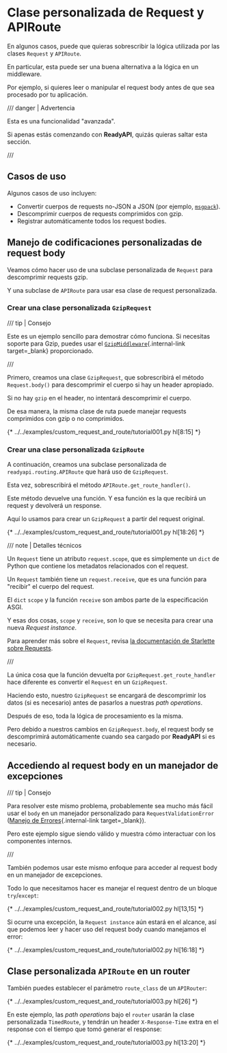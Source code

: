 # Clase personalizada de Request y APIRoute

En algunos casos, puede que quieras sobrescribir la lógica utilizada por las clases `Request` y `APIRoute`.

En particular, esta puede ser una buena alternativa a la lógica en un middleware.

Por ejemplo, si quieres leer o manipular el request body antes de que sea procesado por tu aplicación.

/// danger | Advertencia

Esta es una funcionalidad "avanzada".

Si apenas estás comenzando con **ReadyAPI**, quizás quieras saltar esta sección.

///

## Casos de uso

Algunos casos de uso incluyen:

* Convertir cuerpos de requests no-JSON a JSON (por ejemplo, <a href="https://msgpack.org/index.html" class="external-link" target="_blank">`msgpack`</a>).
* Descomprimir cuerpos de requests comprimidos con gzip.
* Registrar automáticamente todos los request bodies.

## Manejo de codificaciones personalizadas de request body

Veamos cómo hacer uso de una subclase personalizada de `Request` para descomprimir requests gzip.

Y una subclase de `APIRoute` para usar esa clase de request personalizada.

### Crear una clase personalizada `GzipRequest`

/// tip | Consejo

Este es un ejemplo sencillo para demostrar cómo funciona. Si necesitas soporte para Gzip, puedes usar el [`GzipMiddleware`](../advanced/middleware.md#gzipmiddleware){.internal-link target=_blank} proporcionado.

///

Primero, creamos una clase `GzipRequest`, que sobrescribirá el método `Request.body()` para descomprimir el cuerpo si hay un header apropiado.

Si no hay `gzip` en el header, no intentará descomprimir el cuerpo.

De esa manera, la misma clase de ruta puede manejar requests comprimidos con gzip o no comprimidos.

{* ../../examples/custom_request_and_route/tutorial001.py hl[8:15] *}

### Crear una clase personalizada `GzipRoute`

A continuación, creamos una subclase personalizada de `readyapi.routing.APIRoute` que hará uso de `GzipRequest`.

Esta vez, sobrescribirá el método `APIRoute.get_route_handler()`.

Este método devuelve una función. Y esa función es la que recibirá un request y devolverá un response.

Aquí lo usamos para crear un `GzipRequest` a partir del request original.

{* ../../examples/custom_request_and_route/tutorial001.py hl[18:26] *}

/// note | Detalles técnicos

Un `Request` tiene un atributo `request.scope`, que es simplemente un `dict` de Python que contiene los metadatos relacionados con el request.

Un `Request` también tiene un `request.receive`, que es una función para "recibir" el cuerpo del request.

El `dict` `scope` y la función `receive` son ambos parte de la especificación ASGI.

Y esas dos cosas, `scope` y `receive`, son lo que se necesita para crear una nueva *Request instance*.

Para aprender más sobre el `Request`, revisa <a href="https://www.starlette.io/requests/" class="external-link" target="_blank">la documentación de Starlette sobre Requests</a>.

///

La única cosa que la función devuelta por `GzipRequest.get_route_handler` hace diferente es convertir el `Request` en un `GzipRequest`.

Haciendo esto, nuestro `GzipRequest` se encargará de descomprimir los datos (si es necesario) antes de pasarlos a nuestras *path operations*.

Después de eso, toda la lógica de procesamiento es la misma.

Pero debido a nuestros cambios en `GzipRequest.body`, el request body se descomprimirá automáticamente cuando sea cargado por **ReadyAPI** si es necesario.

## Accediendo al request body en un manejador de excepciones

/// tip | Consejo

Para resolver este mismo problema, probablemente sea mucho más fácil usar el `body` en un manejador personalizado para `RequestValidationError` ([Manejo de Errores](../tutorial/handling-errors.md#use-the-requestvalidationerror-body){.internal-link target=_blank}).

Pero este ejemplo sigue siendo válido y muestra cómo interactuar con los componentes internos.

///

También podemos usar este mismo enfoque para acceder al request body en un manejador de excepciones.

Todo lo que necesitamos hacer es manejar el request dentro de un bloque `try`/`except`:

{* ../../examples/custom_request_and_route/tutorial002.py hl[13,15] *}

Si ocurre una excepción, la `Request instance` aún estará en el alcance, así que podemos leer y hacer uso del request body cuando manejamos el error:

{* ../../examples/custom_request_and_route/tutorial002.py hl[16:18] *}

## Clase personalizada `APIRoute` en un router

También puedes establecer el parámetro `route_class` de un `APIRouter`:

{* ../../examples/custom_request_and_route/tutorial003.py hl[26] *}

En este ejemplo, las *path operations* bajo el `router` usarán la clase personalizada `TimedRoute`, y tendrán un header `X-Response-Time` extra en el response con el tiempo que tomó generar el response:

{* ../../examples/custom_request_and_route/tutorial003.py hl[13:20] *}
